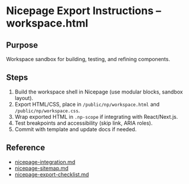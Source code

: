 # Nicepage Export Instructions – workspace.html

## Purpose
Workspace sandbox for building, testing, and refining components.

## Steps
 
1. Build the workspace shell in Nicepage (use modular blocks, sandbox layout).
2. Export HTML/CSS, place in `/public/np/workspace.html` and `/public/np/workspace.css`.
3. Wrap exported HTML in `.np-scope` if integrating with React/Next.js.
4. Test breakpoints and accessibility (skip link, ARIA roles).
5. Commit with template and update docs if needed.

## Reference
 
- [nicepage-integration.md](../nicepage-integration.md)
- [nicepage-sitemap.md](../nicepage-sitemap.md)
- [nicepage-export-checklist.md](../nicepage-export-checklist.md)
